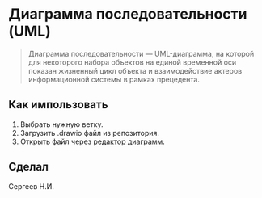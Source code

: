 # Диаграмма последовательности (UML)
> Диаграмма последовательности — UML-диаграмма, на которой для некоторого набора объектов на единой временной оси показан жизненный цикл объекта  и взаимодействие актеров  информационной системы в рамках прецедента.
## Как импользовать
1. Выбрать нужную ветку.
2. Загрузить .drawio файл из репозитория.
3. Открыть файл через [редактор диаграмм](https://app.diagrams.net/).
## Сделал
Сергеев Н.И.

